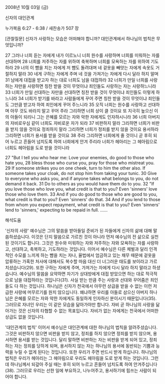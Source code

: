 2008년 10월 03일 (금)

신자의 대인관계



누가복음 6:27 - 6:38 / 새찬송가 507 장


[관찰질문]
신자가 사랑하는 모습은 어떠해야 합니까? 
대인관계에서 하나님의 법칙은 무엇입니까? 

27 그러나 너희 듣는 자에게 내가 이르노니 너희 원수를 사랑하며 너희를 미워하는 자를 선대하며 
28 너희를 저주하는 자를 위하여 축복하며 너희를 모욕하는 자를 위하여 기도하라 
29 너의 이 뺨을 치는 자에게 저 뺨도 돌려대며 네 겉옷을 빼앗는 자에게 속옷도 거절하지 말라 
30 네게 구하는 자에게 주며 네 것을 가져가는 자에게 다시 달라 하지 말며 
31 남에게 대접을 받고자 하는 대로 너희도 남을 대접하라 
32 너희가 만일 너희를 사랑하는 자만을 사랑하면 칭찬 받을 것이 무엇이냐 죄인들도 사랑하는 자는 사랑하느니라 
33 너희가 만일 선대하는 자만을 선대하면 칭찬 받을 것이 무엇이냐 죄인들도 이렇게 하느니라 
34 너희가 받기를 바라고 사람들에게 꾸어 주면 칭찬 받을 것이 무엇이냐 죄인들도 그만큼 받고자 하여 죄인에게 꾸어 주느니라 
35 오직 너희는 원수를 사랑하고 선대하며 아무 것도 바라지 말고 꾸어 주라 그리하면 너희 상이 클 것이요 또 지극히 높으신 이의 아들이 되리니 그는 은혜를 모르는 자와 악한 자에게도 인자하시니라 
36 너희 아버지의 자비로우심 같이 너희도 자비로운 자가 되라 
37 비판하지 말라 그리하면 너희가 비판을 받지 않을 것이요 정죄하지 말라 그리하면 너희가 정죄를 받지 않을 것이요 용서하라 그리하면 너희가 용서를 받을 것이요 
38 주라 그리하면 너희에게 줄 것이니 곧 후히 되어 누르고 흔들어 넘치도록 하여 너희에게 안겨 주리라 너희가 헤아리는 그 헤아림으로 너희도 헤아림을 도로 받을 것이니라 

27 "But I tell you who hear me: Love your enemies, do good to those who hate you, 
28 bless those who curse you, pray for those who mistreat you. 
29 If someone strikes you on one cheek, turn to him the other also. If someone takes your cloak, do not stop him from taking your tunic. 
30 Give to everyone who asks you, and if anyone takes what belongs to you, do not demand it back. 
31 Do to others as you would have them do to you. 
32 "If you love those who love you, what credit is that to you? Even 'sinners' love those who love them.
33 And if you do good to those who are good to you, what credit is that to you? Even 'sinners' do that. 
34 And if you lend to those from whom you expect repayment, what credit is that to you? Even 'sinners' lend to 'sinners,' expecting to be repaid in full. 
......

해석도움





'신자의 사랑'
 예수님은 그의 말씀을 받아들일 준비가 된 자들에게 신자의 삶에 대해 말씀하셨습니다. 이것은 단지 말씀으로 가르친 것이 아니라 먼저 예수님의 전 삶으로 실천된 것이기도 합니다. 그것은 원수와 미워하는 자와 저주하는 자와 모욕하는 자를 사랑하고, 선대하고, 축복하고, 기도하라는 것입니다. 이어서 예수님은 다른 체벌과 달리 인격적인 수모를 느끼게 하는 뺨을 치는 자나, 율법에서 엄금하고 있는 채무 때문에 겉옷을 압류하는 가혹한 처사에 대해서도 복수할 마음 대신 더 너그러운 태도를 보이라고 가르치셨습니다(29). 또한 구하는 자에게 주며, 가져가는 자에게 다시 달라 하지 말라고 하셨습니다. 예수님의 말씀을 요약하면 자기가 상대방에게 대접 받았으면 하는 대로 적극적으로 남을 대접하라는 것입니다(31). 사실 받는 만큼 주는 사랑과 선대와 꾸어줌은 죄인들도 다 하는 것입니다. 하나님은 신자가 천국에서 아무런 상급을 받을 수 없는 이런 저급한 사랑에 머무르기를 원치 않으십니다. 왜냐하면 우리를 아들로 삼으신 아버지 하나님은 은혜를 모르는 자와 악한 자에게도 동일하게 인자하신 분이시기 때문입니다(35). 그러므로 자녀인 우리는 이 같은 모습을 닮아가야만 합니다. 자비 곧 하나님의 사랑을 닮아가는 것은 신자의 타협할 수 없는 목표입니다. 자비가 없는 자에게는 천국에서 어떠한 상급도 없을 것입니다.      

'대인관계의 법칙'
이어서 예수님은 대인관계에 대한 하나님의 법칙을 알려주셨습니다. 그것은 비판하지 않으면 비판을 받지 않고, 정죄를 하지 않으면 정죄를 받지 않으며, 용서하면 용서를 받는 것입니다. 달리 말하면 비판하는 자는 비판을 받게 되어 있고, 정죄하는 자는 정죄를 당하게 되며, 용서하지 않는 자는 하나님의 용서에 동반되는 기쁨과 능력을 누릴 수 없게 된다는 것입니다. 또한 우리가 주면 반드시 받게 하십니다. 하나님의 법칙은 우리가 헤아리는 그 헤아림으로 우리도 헤아림을 도로 받게 하는 것입니다. 그런데 하나님께서 되갚아 주실 때는 후히 되어 누르고 흔들어 넘치도록 하여 안겨주십니다(38). 그러므로 우리는 선한 일에 부요하고, 나누어주고, 용서하기에 힘쓰는 사람이 되어야 합니다.